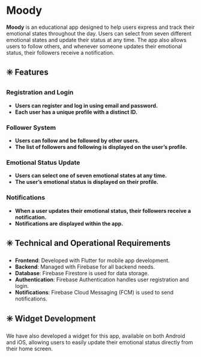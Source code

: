 
# Moody

**Moody** is an educational app designed to help users express and track their emotional states throughout the day. Users can select from seven different emotional states and update their status at any time. The app also allows users to follow others, and whenever someone updates their emotional status, their followers receive a notification.

## ✳️ Features

### Registration and Login
- **Users can register and log in using email and password.**
- **Each user has a unique profile with a distinct ID.**

### Follower System
- **Users can follow and be followed by other users.**
- **The list of followers and following is displayed on the user’s profile.**

### Emotional Status Update
- **Users can select one of seven emotional states at any time.**
- **The user’s emotional status is displayed on their profile.**

### Notifications
- **When a user updates their emotional status, their followers receive a notification.**
- **Notifications are displayed within the app.**

## ✳️ Technical and Operational Requirements

- **Frontend**: Developed with Flutter for mobile app development.
- **Backend**: Managed with Firebase for all backend needs.
- **Database**: Firebase Firestore is used for data storage.
- **Authentication**: Firebase Authentication handles user registration and login.
- **Notifications**: Firebase Cloud Messaging (FCM) is used to send notifications.

## ✳️ Widget Development
We have also developed a widget for this app, available on both Android and iOS, allowing users to easily update their emotional status directly from their home screen.
